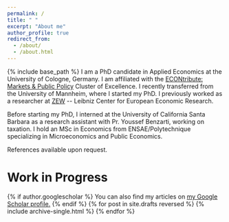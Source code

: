 ```yaml
---
permalink: /
title: " "
excerpt: "About me"
author_profile: true
redirect_from: 
  - /about/
  - /about.html
---
```

{% include base_path %}
I am a PhD candidate in Applied Economics at the University of Cologne, Germany. I am affiliated with the [ECONtribute: Markets & Public Policy](https://econtribute.de/about-us-econtribute/) Cluster of Excellence.  I recently transferred from the University of Mannheim, where I started my PhD. I previously worked as a researcher at [ZEW](https://www.zew.de/en/) -- Leibniz Center for European Economic Research.


Before starting my PhD, I interned at the University of California
Santa Barbara as a research assistant with Pr. Youssef Benzarti, working on
taxation. I hold an MSc in Economics from ENSAE/Polytechnique specializing in Microeconomics
and Public Economics. 


References available upon request.
# Work in Progress
{% if author.googlescholar %}
  You can also find my articles on <u><a href="{{author.googlescholar}}">my Google Scholar profile</a>.</u>
{% endif %}
{% for post in site.drafts reversed %}
  {% include archive-single.html %}
{% endfor %}

<!-- 
Publications 
{% for post in site.publications reversed %}
  {% include archive-single.html %}
{% endfor %} 
-->



